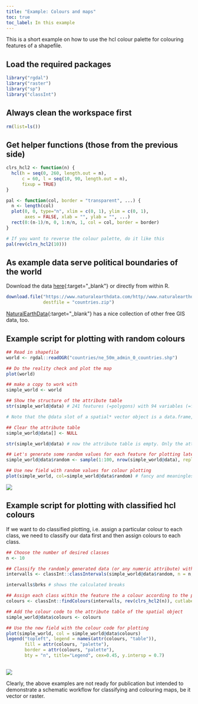 ```yaml
---
title: "Example: Colours and maps"
toc: true
toc_label: In this example
---
```


This is a short example on how to use the hcl colour palette for colouring features of a shapefile.


## Load the required packages
```r
library("rgdal")
library("raster")
library("sp")
library("classInt")
```

## Always clean the workspace first
```r
rm(list=ls())
```

## Get helper functions (those from the previous side)
```r
clrs_hcl2 <- function(n) {
  hcl(h = seq(0, 260, length.out = n), 
      c = 60, l = seq(10, 90, length.out = n), 
      fixup = TRUE)
}

pal <- function(col, border = "transparent", ...) {
  n <- length(col)
  plot(0, 0, type="n", xlim = c(0, 1), ylim = c(0, 1),
       axes = FALSE, xlab = "", ylab = "", ...)
  rect(0:(n-1)/n, 0, 1:n/n, 1, col = col, border = border)
}

# If you want to reverse the colour palette, do it like this
pal(rev(clrs_hcl2(10)))

```

## As example data serve political boundaries of the world
Download the data [here](https://www.naturalearthdata.com/http//www.naturalearthdata.com/download/50m/cultural/ne_50m_admin_0_countries.zip){:target="_blank"} or directly from within R.

```r
download.file("https://www.naturalearthdata.com/http//www.naturalearthdata.com/download/50m/cultural/ne_50m_admin_0_countries.zip", 
              destfile = "countries.zip")
```
[NaturalEarthData](https://www.naturalearthdata.com/){:target="_blank"} has a nice collection of other free GIS data, too.


## Example script for plotting with random colours
```r
## Read in shapefile
world <- rgdal::readOGR("countries/ne_50m_admin_0_countries.shp")

## Do the reality check and plot the map
plot(world)

## make a copy to work with
simple_world <- world

## Show the structure of the attribute table
str(simple_world@data) # 241 features (=polygons) with 94 variables (=fields) each.

# Note that the @data slot of a spatial* vector object is a data.frame, so work with it like with a data.frame

## Clear the attribute table
simple_world@data[] <- NULL

str(simple_world@data) # now the attribute table is empty. Only the attribute table, the features remain.

## Let's generate some random values for each feature for plotting later
simple_world@data$random <- sample(1:100, nrow(simple_world@data), replace=TRUE) # note that no seed is set here, so every call will result in a different result

## Use new field with random values for colour plotting
plot(simple_world, col=simple_world@data$random) # fancy and meaningless, but works.

```

<img src="{{ site.baseurl }}/assets/images/rmd_images/e12-03/unnamed-chunk-12-1.png" style="display: block; margin: auto;" />



## Example script for plotting with classified hcl colours
If we want to do classified plotting, i.e. assign a particular colour to each class, we need to classify our data first and then assign colours to each class.

```r
## Choose the number of desired classes
n <- 10

## Classify the randomly generated data (or any numeric attribute) with some method. In this case equaly spaces classed, i.e. all classed have equal widths. See ?classIntervals for more options.
intervalls <- classInt::classIntervals(simple_world@data$random, n = n, style="equal") 

intervalls$brks # shows the calculated breaks

## Assign each class within the feature the a colour according to the previous classification. The colours are produced with the self-defined clrs_hcl2() function from above. Execute all parts of the code line below to see what they do and what they contain.
colours <- classInt::findColours(intervalls, rev(clrs_hcl2(n)), cutlabels=FALSE) # Noteworthy, the values of the object "colours" are the colours definded in the hexadecimal system and there are as many entries as there are values in the original data (attribute "random" in this case). One colour for each value. 

## Add the colour code to the attribute table of the spatial object
simple_world@data$colours <- colours

## Use the new field with the colour code for plotting
plot(simple_world, col = simple_world@data$colours)
legend("topleft", legend = names(attr(colours, "table")), 
       fill = attr(colours, "palette"), 
       border = attr(colours, "palette"), 
       bty = "n", title="Legend", cex=0.45, y.intersp = 0.7)
       
```



<img src="{{ site.baseurl }}/assets/images/rmd_images/e12-03/unnamed-chunk-12-2.png" style="display: block; margin: auto;" />

Clearly, the above examples are not ready for publication but intended to demonstrate a schematic workflow for classifying and colouring maps, be it vector or raster.



